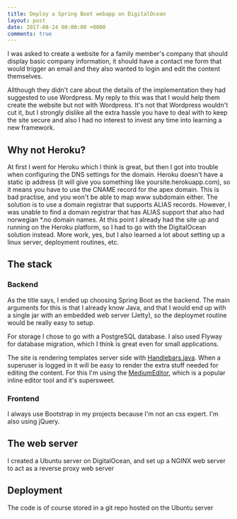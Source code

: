 ```yaml
---
title: Deploy a Spring Boot webapp on DigitalOcean
layout: post
date: 2017-08-24 00:00:00 +0000
comments: true
---
```



I was asked to create a website for a family member's company that should display basic company information, it should have a contact me form that would trigger an email and they also wanted to login and edit the content themselves.

Allthough they didn't care about the details of the implementation they had suggested to use Wordpress. My reply to this was that I would help them create the website but not with Wordpress. It's not that Wordpress wouldn't cut it, but I strongly dislike all the extra hassle you have to deal with to keep the site secure and also I had no interest to invest any time into learning a new framework.

## Why not Heroku?

At first I went for Heroku which I think is great, but then I got into trouble when configuring the DNS settings for the domain. Heroku doesn't have a static ip address (it will give you something like yoursite.herokuapp.com), so it means you have to use the CNAME record for the apex domain. This is bad practise, and you won't be able to map www subdomain either. The solution is to use a domain registrar that supports ALIAS records. However, I was unable to find a domain registrar that has ALIAS support that also had norwegian *.no domain names. At this point I already had the site up and running on the Heroku platform, so I had to go with the DigitalOcean solution instead. More work, yes, but I also learned a lot about setting up a linux server, deployment routines, etc.

## The stack

### Backend

As the title says, I ended up choosing Spring Boot as the backend. The main arguments for this is that I already know Java, and that I would end up with a single jar with an embedded web server (Jetty), so the deploymet routine would be really easy to setup.

For storage I chose to go with a PostgreSQL database. I also used Flyway for database migration, which I think is great even for small applications.

The site is rendering templates server side with [Handlebars.java](https://github.com/jknack/handlebars.java). When a superuser is logged in it will be easy to render the extra stuff needed for editing the content. For this I'm using the [MediumEditor](https://github.com/yabwe/medium-editor), which is a popular inline editor tool and it's supersweet.

### Frontend

I always use Bootstrap in my projects because I'm not an css expert. I'm also using jQuery.

## The web server

I created a Ubuntu server on DigitalOcean, and set up a NGINX web server to act as a reverse proxy web server

## Deployment

The code is of course stored in a git repo hosted on the Ubuntu server